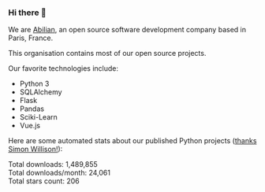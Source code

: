 ### Hi there 👋

We are [Abilian](https://abilian.com/), an open source software development company based in Paris, France.

This organisation contains most of our open source projects.

Our favorite technologies include:

- Python 3
- SQLAlchemy
- Flask
- Pandas
- Sciki-Learn
- Vue.js

Here are some automated stats about our published Python projects
([thanks Simon Willison!][sw-post]):

<!--marker-->
Total downloads: 1,489,855<br>
Total downloads/month: 24,061<br>
Total stars count: 206
<!--end-->

[sw-post]: https://simonwillison.net/2020/Jul/10/self-updating-profile-readme/